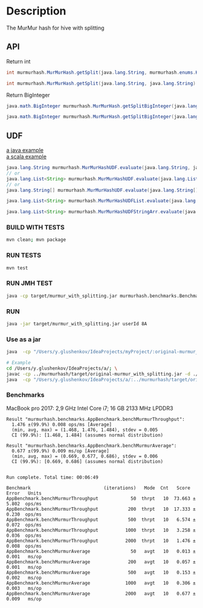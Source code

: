 # Description
The MurMur hash for hive with splitting

## API
Return int
```java
int murmurhash.MurMurHash.getSplit(java.lang.String, murmurhash.enums.KeysSplitConfig)
```
```java
int murmurhash.MurMurHash.getSplit(java.lang.String, java.lang.String)
```
Return BigInteger
```java
java.math.BigInteger murmurhash.MurMurHash.getSplitBigInteger(java.lang.String, murmurhash.enums.KeysSplitConfig)
```
```java
java.math.BigInteger murmurhash.MurMurHash.getSplitBigInteger(java.lang.String, java.lang.String)
```
## UDF
[a java example](https://github.com/klout/brickhouse/blob/master/src/main/java/brickhouse/udf/bloom/BloomAndUDF.java)  
[a scala example](https://snowplowanalytics.com/blog/2013/02/08/writing-hive-udfs-and-serdes/)  
```java
java.lang.String murmurhash.MurMurHashUDF.evaluate(java.lang.String, java.lang.String)
// or
java.lang.List<String> murmurhash.MurMurHashUDF.evaluate(java.lang.List<String>, java.lang.String)
// or
java.lang.String[] murmurhash.MurMurHashUDF.evaluate(java.lang.String[], java.lang.String)
```
```java
java.lang.List<String> murmurhash.MurMurHashUDFList.evaluate(java.lang.List<String>, java.lang.String)
```
```java
java.lang.List<String> murmurhash.MurMurHashUDFStringArr.evaluate(java.lang.List<String>, java.lang.String)
```

### BUILD WITH TESTS
```bash
mvn clean; mvn package
```

### RUN TESTS
```bash
mvn test
```

### RUN JMH TEST
```bash
java -cp target/murmur_with_splitting.jar murmurhash.benchmarks.BenchmarkRunner
```

### RUN
```bash
java -jar target/murmur_with_splitting.jar userId 8A

```

### Use as a jar 
```bash
java  -cp "/Users/y.glushenkov/IdeaProjects/myProject/:original-murmur_with_splitting.jar" your.Class

# Example
cd /Users/y.glushenkov/IdeaProjects/a/; \
javac -cp ../murmurhash/target/original-murmur_with_splitting.jar -d ./ src/main/java/a/Main.java; \
java  -cp "/Users/y.glushenkov/IdeaProjects/a/:../murmurhash/target/original-murmur_with_splitting.jar" a.Main
```

### Benchmarks
MacBook pro 2017: 2,9 GHz Intel Core i7; 16 GB 2133 MHz LPDDR3
```
Result "murmurhash.benchmarks.AppBenchmark.benchMurmurThroughput":
  1.476 ±(99.9%) 0.008 ops/ms [Average]
  (min, avg, max) = (1.468, 1.476, 1.484), stdev = 0.005
  CI (99.9%): [1.468, 1.484] (assumes normal distribution)
  
Result "murmurhash.benchmarks.AppBenchmark.benchMurmurAverage":
  0.677 ±(99.9%) 0.009 ms/op [Average]
  (min, avg, max) = (0.669, 0.677, 0.686), stdev = 0.006
  CI (99.9%): [0.669, 0.686] (assumes normal distribution)


Run complete. Total time: 00:06:49

Benchmark                           (iterations)   Mode  Cnt   Score    Error   Units
AppBenchmark.benchMurmurThroughput            50  thrpt   10  73.663 ±  5.802  ops/ms
AppBenchmark.benchMurmurThroughput           200  thrpt   10  17.333 ±  0.230  ops/ms
AppBenchmark.benchMurmurThroughput           500  thrpt   10   6.574 ±  0.072  ops/ms
AppBenchmark.benchMurmurThroughput          1000  thrpt   10   3.258 ±  0.036  ops/ms
AppBenchmark.benchMurmurThroughput          2000  thrpt   10   1.476 ±  0.008  ops/ms
AppBenchmark.benchMurmurAverage               50   avgt   10   0.013 ±  0.001   ms/op
AppBenchmark.benchMurmurAverage              200   avgt   10   0.057 ±  0.001   ms/op
AppBenchmark.benchMurmurAverage              500   avgt   10   0.153 ±  0.002   ms/op
AppBenchmark.benchMurmurAverage             1000   avgt   10   0.306 ±  0.003   ms/op
AppBenchmark.benchMurmurAverage             2000   avgt   10   0.677 ±  0.009   ms/op
```  